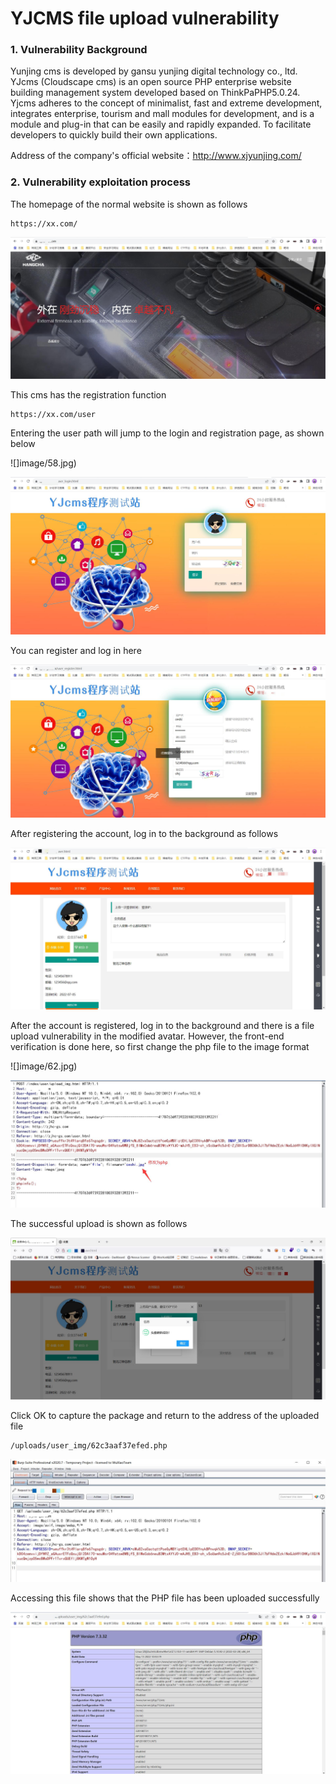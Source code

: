 # YJCMS file upload vulnerability

### 1. Vulnerability Background

Yunjing cms is developed by gansu yunjing digital technology co., ltd. YJcms (Cloudscape cms) is an open source PHP enterprise website building management system developed based on ThinkPaPHP5.0.24. Yjcms adheres to the concept of minimalist, fast and extreme development, integrates enterprise, tourism and mall modules for development, and is a module and plug-in that can be easily and rapidly expanded. To facilitate developers to quickly build their own applications.

Address of the company's official website：http://www.xjyunjing.com/
### 2. Vulnerability exploitation process

The homepage of the normal website is shown as follows

```
https://xx.com/
```

![](image/57.jpg)

This cms has the registration function

```
https://xx.com/user   
```

Entering the user path will jump to the login and registration page, as shown below

![]image/58.jpg)

![](image/59.jpg)

You can register and log in here

![](image/60.jpg)

After registering the account, log in to the background as follows

![](image/61.jpg)

After the account is registered, log in to the background and there is a file upload vulnerability in the modified avatar. However, the front-end verification is done here, so first change the php file to the image format



![]image/62.jpg)

![](image/63.jpg)

The successful upload is shown as follows

![](image/64.jpg)

Click OK to capture the package and return to the address of the uploaded file

```
/uploads/user_img/62c3aaf37efed.php
```

![](image/65.jpg)

Accessing this file shows that the PHP file has been uploaded successfully

![](image/66.jpg)



